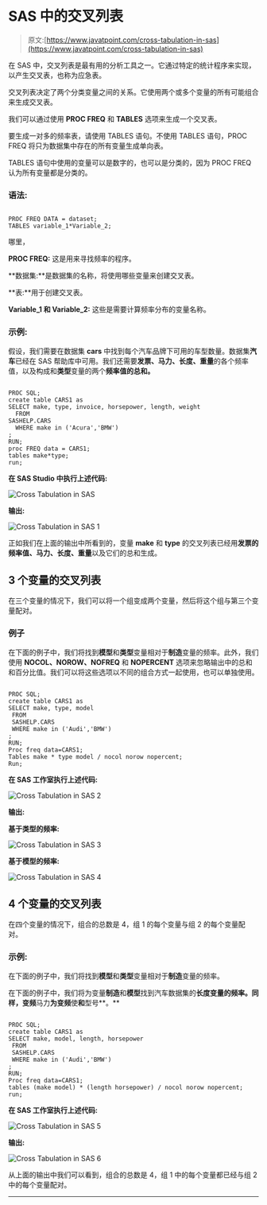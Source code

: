 # SAS 中的交叉列表

> 原文:[https://www.javatpoint.com/cross-tabulation-in-sas](https://www.javatpoint.com/cross-tabulation-in-sas)

在 SAS 中，交叉列表是最有用的分析工具之一。它通过特定的统计程序来实现，以产生交叉表，也称为应急表。

交叉列表决定了两个分类变量之间的关系。它使用两个或多个变量的所有可能组合来生成交叉表。

我们可以通过使用 **PROC FREQ** 和 **TABLES** 选项来生成一个交叉表。

要生成一对多的频率表，请使用 TABLES 语句。不使用 TABLES 语句，PROC FREQ 将只为数据集中存在的所有变量生成单向表。

TABLES 语句中使用的变量可以是数字的，也可以是分类的，因为 PROC FREQ 认为所有变量都是分类的。

### 语法:

```

PROC FREQ DATA = dataset;
TABLES variable_1*Variable_2;

```

哪里，

**PROC FREQ:** 这是用来寻找频率的程序。

**数据集:**是数据集的名称，将使用哪些变量来创建交叉表。

**表:**用于创建交叉表。

**Variable_1 和 Variable_2:** 这些是需要计算频率分布的变量名称。

### 示例:

假设，我们需要在数据集 **cars** 中找到每个汽车品牌下可用的车型数量。数据集**汽车**已经在 SAS 帮助库中可用。我们还需要**发票、马力、长度、重量**的各个频率值，以及构成和**类型**变量的两个**频率值的总和。**

```

PROC SQL;
create table CARS1 as
SELECT make, type, invoice, horsepower, length, weight
  FROM 
SASHELP.CARS
  WHERE make in ('Acura','BMW')
;
RUN;
proc FREQ data = CARS1;
tables make*type; 
run;

```

**在 SAS Studio 中执行上述代码:**

![Cross Tabulation in SAS](../Images/e936e02201faa35a595700644c4c1136.png)

**输出:**

![Cross Tabulation in SAS 1](../Images/e786c5bf2157a505403e66afbd808c56.png)

正如我们在上面的输出中所看到的，变量 **make** 和 **type** 的交叉列表已经用**发票的频率值、马力、长度、重量**以及它们的总和生成。

## 3 个变量的交叉列表

在三个变量的情况下，我们可以将一个组变成两个变量，然后将这个组与第三个变量配对。

### 例子

在下面的例子中，我们将找到**模型**和**类型**变量相对于**制造**变量的频率。此外，我们使用 **NOCOL、NOROW、NOFREQ** 和 **NOPERCENT** 选项来忽略输出中的总和和百分比值。我们可以将这些选项以不同的组合方式一起使用，也可以单独使用。

```

PROC SQL;
create table CARS1 as
SELECT make, type, model
 FROM 
 SASHELP.CARS
 WHERE make in ('Audi','BMW')
;
RUN;
Proc freq data=CARS1;
Tables make * type model / nocol norow nopercent; 
Run;

```

**在 SAS 工作室执行上述代码:**

![Cross Tabulation in SAS 2](../Images/76537a248ad349d5a1ef1c07d0d291ba.png)

**输出:**

**基于类型的频率:**

![Cross Tabulation in SAS 3](../Images/28a5418ca7f0e1b338685a0391809e1a.png)

**基于模型的频率:**

![Cross Tabulation in SAS 4](../Images/ba96611765e219076dd22c03fd01a034.png)

## 4 个变量的交叉列表

在四个变量的情况下，组合的总数是 4，组 1 的每个变量与组 2 的每个变量配对。

### 示例:

在下面的例子中，我们将找到**模型**和**类型**变量相对于**制造**变量的频率。

在下面的例子中，我们将为变量**制造**和**模型**找到汽车数据集的**长度变量的频率。同样，变频**马力**为变频**使**和**型号**。**

```

PROC SQL;
create table CARS1 as
SELECT make, model, length, horsepower
 FROM 
 SASHELP.CARS
 WHERE make in ('Audi','BMW')
;
RUN;
Proc freq data=CARS1;
tables (make model) * (length horsepower) / nocol norow nopercent;  
run;

```

**在 SAS 工作室执行上述代码:**

![Cross Tabulation in SAS 5](../Images/050bcf9135a3b750d18149d516babf49.png)

**输出:**

![Cross Tabulation in SAS 6](../Images/5d926e666956077450971a8d35baec7f.png)

从上面的输出中我们可以看到，组合的总数是 4，组 1 中的每个变量都已经与组 2 中的每个变量配对。

* * *